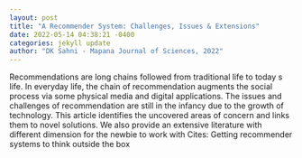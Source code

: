 ```yaml
--- 
layout: post 
title: "A Recommender System: Challenges, Issues & Extensions" 
date: 2022-05-14 04:38:21 -0400 
categories: jekyll update 
author: "DK Sahni - Mapana Journal of Sciences, 2022" 
--- 
```

Recommendations are long chains followed from traditional life to today s life. In everyday life, the chain of recommendation augments the social process via some physical media and digital applications. The issues and challenges of recommendation are still in the infancy due to the growth of technology. This article identifies the uncovered areas of concern and links them to novel solutions. We also provide an extensive literature with different dimension for the newbie to work with Cites: Getting recommender systems to think outside the box